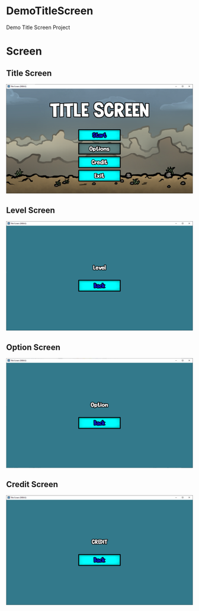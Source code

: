 # DemoTitleScreen
Demo Title Screen Project

# Screen
## Title Screen
![Title Screen](https://github.com/JoshuaTrinh5262/DemoTitleScreen/blob/main/TitleScreen.png)

## Level Screen
![Level Screen](https://github.com/JoshuaTrinh5262/DemoTitleScreen/blob/main/LevelScreen.png)

## Option Screen
![Option Screen](https://github.com/JoshuaTrinh5262/DemoTitleScreen/blob/main/OptionScreen.png)

## Credit Screen
![Credit Screen](https://github.com/JoshuaTrinh5262/DemoTitleScreen/blob/main/CreditScreen.png)

